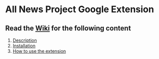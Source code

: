 # All News Project Google Extension

## Read the [Wiki](https://github.com/all-news-project/extension/wiki) for the following content

1. [Description](https://github.com/all-news-project/extension/wiki/Description)
2. [Installation](https://github.com/all-news-project/extension/wiki/Installation)
3. [How to use the extension](https://github.com/all-news-project/extension/wiki/How-to-use-the-extension)
